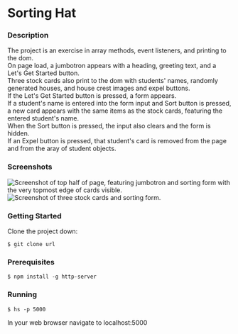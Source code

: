 # Sorting Hat  
### Description  
The project is an exercise in array methods, event listeners, and printing to the dom.  
On page load, a jumbotron appears with a heading, greeting text, and a Let's Get Started button.  
Three stock cards also print to the dom with students' names, randomly generated houses, and house crest images and expel buttons.  
If the Let's Get Started button is pressed, a form appears.  
If a student's name is entered into the form input and Sort button is pressed, a new card appears with the same items as the stock cards, featuring the entered student's name.  
When the Sort button is pressed, the input also clears and the form is hidden.  
If an Expel button is pressed, that student's card is removed from the page and from the aray of student objects.  

### Screenshots  
![Screenshot of top half of page, featuring jumbotron and sorting form with the very topmost edge of cards visible.]()  
![Screenshot of three stock cards and sorting form.]()  
### Getting Started  
Clone the project down:  
```  
$ git clone url  
```  
### Prerequisites  
```  
$ npm install -g http-server  
```  
### Running  
```  
$ hs -p 5000  
```  
In your web browser navigate to localhost:5000
